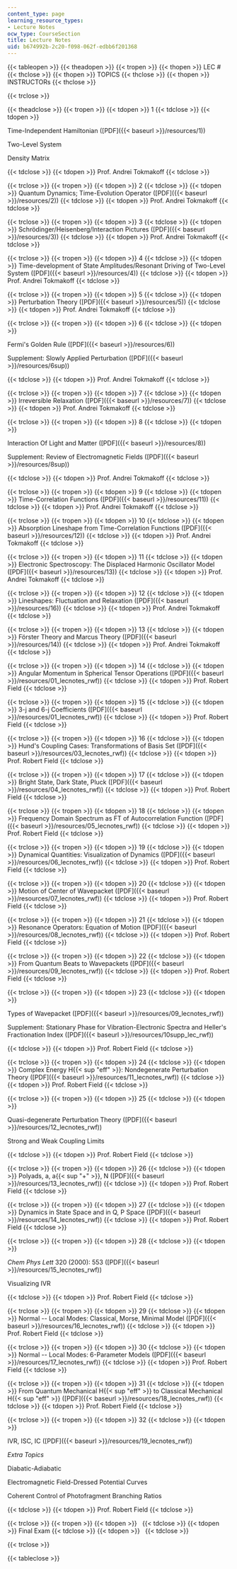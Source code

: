```yaml
---
content_type: page
learning_resource_types:
- Lecture Notes
ocw_type: CourseSection
title: Lecture Notes
uid: b674992b-2c20-f098-062f-edbb6f201368
---
```


{{< tableopen >}}
{{< theadopen >}}
{{< tropen >}}
{{< thopen >}}
LEC #
{{< thclose >}}
{{< thopen >}}
TOPICS
{{< thclose >}}
{{< thopen >}}
INSTRUCTORs
{{< thclose >}}

{{< trclose >}}

{{< theadclose >}}
{{< tropen >}}
{{< tdopen >}}
1
{{< tdclose >}}
{{< tdopen >}}


Time-Independent Hamiltonian ([PDF]({{< baseurl >}}/resources/1))

Two-Level System

Density Matrix


{{< tdclose >}}
{{< tdopen >}}
Prof. Andrei Tokmakoff
{{< tdclose >}}

{{< trclose >}}
{{< tropen >}}
{{< tdopen >}}
2
{{< tdclose >}}
{{< tdopen >}}
Quantum Dynamics; Time-Evolution Operator ([PDF]({{< baseurl >}}/resources/2))
{{< tdclose >}}
{{< tdopen >}}
Prof. Andrei Tokmakoff
{{< tdclose >}}

{{< trclose >}}
{{< tropen >}}
{{< tdopen >}}
3
{{< tdclose >}}
{{< tdopen >}}
Schrödinger/Heisenberg/Interaction Pictures ([PDF]({{< baseurl >}}/resources/3))
{{< tdclose >}}
{{< tdopen >}}
Prof. Andrei Tokmakoff
{{< tdclose >}}

{{< trclose >}}
{{< tropen >}}
{{< tdopen >}}
4
{{< tdclose >}}
{{< tdopen >}}
Time-development of State Amplitudes/Resonant Driving of Two-Level System ([PDF]({{< baseurl >}}/resources/4))
{{< tdclose >}}
{{< tdopen >}}
Prof. Andrei Tokmakoff
{{< tdclose >}}

{{< trclose >}}
{{< tropen >}}
{{< tdopen >}}
5
{{< tdclose >}}
{{< tdopen >}}
Perturbation Theory ([PDF]({{< baseurl >}}/resources/5))
{{< tdclose >}}
{{< tdopen >}}
Prof. Andrei Tokmakoff
{{< tdclose >}}

{{< trclose >}}
{{< tropen >}}
{{< tdopen >}}
6
{{< tdclose >}}
{{< tdopen >}}


Fermi's Golden Rule ([PDF]({{< baseurl >}}/resources/6))

Supplement: Slowly Applied Perturbation ([PDF]({{< baseurl >}}/resources/6sup))


{{< tdclose >}}
{{< tdopen >}}
Prof. Andrei Tokmakoff
{{< tdclose >}}

{{< trclose >}}
{{< tropen >}}
{{< tdopen >}}
7
{{< tdclose >}}
{{< tdopen >}}
Irreversible Relaxation ([PDF]({{< baseurl >}}/resources/7))
{{< tdclose >}}
{{< tdopen >}}
Prof. Andrei Tokmakoff
{{< tdclose >}}

{{< trclose >}}
{{< tropen >}}
{{< tdopen >}}
8
{{< tdclose >}}
{{< tdopen >}}


Interaction Of Light and Matter ([PDF]({{< baseurl >}}/resources/8))

Supplement: Review of Electromagnetic Fields ([PDF]({{< baseurl >}}/resources/8sup))


{{< tdclose >}}
{{< tdopen >}}
Prof. Andrei Tokmakoff
{{< tdclose >}}

{{< trclose >}}
{{< tropen >}}
{{< tdopen >}}
9
{{< tdclose >}}
{{< tdopen >}}
Time-Correlation Functions ([PDF]({{< baseurl >}}/resources/11))
{{< tdclose >}}
{{< tdopen >}}
Prof. Andrei Tokmakoff
{{< tdclose >}}

{{< trclose >}}
{{< tropen >}}
{{< tdopen >}}
10
{{< tdclose >}}
{{< tdopen >}}
Absorption Lineshape from Time-Correlation Functions ([PDF]({{< baseurl >}}/resources/12))
{{< tdclose >}}
{{< tdopen >}}
Prof. Andrei Tokmakoff
{{< tdclose >}}

{{< trclose >}}
{{< tropen >}}
{{< tdopen >}}
11
{{< tdclose >}}
{{< tdopen >}}
Electronic Spectroscopy: The Displaced Harmonic Oscillator Model ([PDF]({{< baseurl >}}/resources/13))
{{< tdclose >}}
{{< tdopen >}}
Prof. Andrei Tokmakoff
{{< tdclose >}}

{{< trclose >}}
{{< tropen >}}
{{< tdopen >}}
12
{{< tdclose >}}
{{< tdopen >}}
Lineshapes: Fluctuation and Relaxation ([PDF]({{< baseurl >}}/resources/16))
{{< tdclose >}}
{{< tdopen >}}
Prof. Andrei Tokmakoff
{{< tdclose >}}

{{< trclose >}}
{{< tropen >}}
{{< tdopen >}}
13
{{< tdclose >}}
{{< tdopen >}}
Förster Theory and Marcus Theory ([PDF]({{< baseurl >}}/resources/14))
{{< tdclose >}}
{{< tdopen >}}
Prof. Andrei Tokmakoff
{{< tdclose >}}

{{< trclose >}}
{{< tropen >}}
{{< tdopen >}}
14
{{< tdclose >}}
{{< tdopen >}}
Angular Momentum in Spherical Tensor Operations ([PDF]({{< baseurl >}}/resources/01_lecnotes_rwf))
{{< tdclose >}}
{{< tdopen >}}
Prof. Robert Field
{{< tdclose >}}

{{< trclose >}}
{{< tropen >}}
{{< tdopen >}}
15
{{< tdclose >}}
{{< tdopen >}}
3-j and 6-j Coefficients ([PDF]({{< baseurl >}}/resources/01_lecnotes_rwf))
{{< tdclose >}}
{{< tdopen >}}
Prof. Robert Field
{{< tdclose >}}

{{< trclose >}}
{{< tropen >}}
{{< tdopen >}}
16
{{< tdclose >}}
{{< tdopen >}}
Hund's Coupling Cases: Transformations of Basis Set ([PDF]({{< baseurl >}}/resources/03_lecnotes_rwf))
{{< tdclose >}}
{{< tdopen >}}
Prof. Robert Field
{{< tdclose >}}

{{< trclose >}}
{{< tropen >}}
{{< tdopen >}}
17
{{< tdclose >}}
{{< tdopen >}}
Bright State, Dark State, Pluck ([PDF]({{< baseurl >}}/resources/04_lecnotes_rwf))
{{< tdclose >}}
{{< tdopen >}}
Prof. Robert Field
{{< tdclose >}}

{{< trclose >}}
{{< tropen >}}
{{< tdopen >}}
18
{{< tdclose >}}
{{< tdopen >}}
Frequency Domain Spectrum as FT of Autocorrelation Function ([PDF]({{< baseurl >}}/resources/05_lecnotes_rwf))
{{< tdclose >}}
{{< tdopen >}}
Prof. Robert Field
{{< tdclose >}}

{{< trclose >}}
{{< tropen >}}
{{< tdopen >}}
19
{{< tdclose >}}
{{< tdopen >}}
Dynamical Quantities: Visualization of Dynamics ([PDF]({{< baseurl >}}/resources/06_lecnotes_rwf))
{{< tdclose >}}
{{< tdopen >}}
Prof. Robert Field
{{< tdclose >}}

{{< trclose >}}
{{< tropen >}}
{{< tdopen >}}
20
{{< tdclose >}}
{{< tdopen >}}
Motion of Center of Wavepacket ([PDF]({{< baseurl >}}/resources/07_lecnotes_rwf))
{{< tdclose >}}
{{< tdopen >}}
Prof. Robert Field
{{< tdclose >}}

{{< trclose >}}
{{< tropen >}}
{{< tdopen >}}
21
{{< tdclose >}}
{{< tdopen >}}
Resonance Operators: Equation of Motion ([PDF]({{< baseurl >}}/resources/08_lecnotes_rwf))
{{< tdclose >}}
{{< tdopen >}}
Prof. Robert Field
{{< tdclose >}}

{{< trclose >}}
{{< tropen >}}
{{< tdopen >}}
22
{{< tdclose >}}
{{< tdopen >}}
From Quantum Beats to Wavepackets ([PDF]({{< baseurl >}}/resources/09_lecnotes_rwf))
{{< tdclose >}}
{{< tdopen >}}
Prof. Robert Field
{{< tdclose >}}

{{< trclose >}}
{{< tropen >}}
{{< tdopen >}}
23
{{< tdclose >}}
{{< tdopen >}}


Types of Wavepacket ([PDF]({{< baseurl >}}/resources/09_lecnotes_rwf))

Supplement: Stationary Phase for Vibration-Electronic Spectra and Heller's Fractionation Index ([PDF]({{< baseurl >}}/resources/10supp_lec_rwf))


{{< tdclose >}}
{{< tdopen >}}
Prof. Robert Field
{{< tdclose >}}

{{< trclose >}}
{{< tropen >}}
{{< tdopen >}}
24
{{< tdclose >}}
{{< tdopen >}}
Complex Energy H{{< sup "eff" >}}: Nondegenerate Perturbation Theory ([PDF]({{< baseurl >}}/resources/11_lecnotes_rwf))
{{< tdclose >}}
{{< tdopen >}}
Prof. Robert Field
{{< tdclose >}}

{{< trclose >}}
{{< tropen >}}
{{< tdopen >}}
25
{{< tdclose >}}
{{< tdopen >}}


Quasi-degenerate Perturbation Theory ([PDF]({{< baseurl >}}/resources/12_lecnotes_rwf))

Strong and Weak Coupling Limits


{{< tdclose >}}
{{< tdopen >}}
Prof. Robert Field
{{< tdclose >}}

{{< trclose >}}
{{< tropen >}}
{{< tdopen >}}
26
{{< tdclose >}}
{{< tdopen >}}
Polyads, a, a{{< sup "+" >}}, N ([PDF]({{< baseurl >}}/resources/13_lecnotes_rwf))
{{< tdclose >}}
{{< tdopen >}}
Prof. Robert Field
{{< tdclose >}}

{{< trclose >}}
{{< tropen >}}
{{< tdopen >}}
27
{{< tdclose >}}
{{< tdopen >}}
Dynamics in State Space and in Q, P Space ([PDF]({{< baseurl >}}/resources/14_lecnotes_rwf))
{{< tdclose >}}
{{< tdopen >}}
Prof. Robert Field
{{< tdclose >}}

{{< trclose >}}
{{< tropen >}}
{{< tdopen >}}
28
{{< tdclose >}}
{{< tdopen >}}


_Chem Phys Lett_ 320 (2000): 553 ([PDF]({{< baseurl >}}/resources/15_lecnotes_rwf))

Visualizing IVR


{{< tdclose >}}
{{< tdopen >}}
Prof. Robert Field
{{< tdclose >}}

{{< trclose >}}
{{< tropen >}}
{{< tdopen >}}
29
{{< tdclose >}}
{{< tdopen >}}
Normal -- Local Modes: Classical, Morse, Minimal Model ([PDF]({{< baseurl >}}/resources/16_lecnotes_rwf))
{{< tdclose >}}
{{< tdopen >}}
Prof. Robert Field
{{< tdclose >}}

{{< trclose >}}
{{< tropen >}}
{{< tdopen >}}
30
{{< tdclose >}}
{{< tdopen >}}
Normal -- Local Modes: 6-Parameter Models ([PDF]({{< baseurl >}}/resources/17_lecnotes_rwf))
{{< tdclose >}}
{{< tdopen >}}
Prof. Robert Field
{{< tdclose >}}

{{< trclose >}}
{{< tropen >}}
{{< tdopen >}}
31
{{< tdclose >}}
{{< tdopen >}}
From Quantum Mechanical H{{< sup "eff" >}} to Classical Mechanical H{{< sup "eff" >}} ([PDF]({{< baseurl >}}/resources/18_lecnotes_rwf))
{{< tdclose >}}
{{< tdopen >}}
Prof. Robert Field
{{< tdclose >}}

{{< trclose >}}
{{< tropen >}}
{{< tdopen >}}
32
{{< tdclose >}}
{{< tdopen >}}


IVR, ISC, IC ([PDF]({{< baseurl >}}/resources/19_lecnotes_rwf))

_Extra Topics_

Diabatic-Adiabatic

Electromagnetic Field-Dressed Potential Curves

Coherent Control of Photofragment Branching Ratios


{{< tdclose >}}
{{< tdopen >}}
Prof. Robert Field
{{< tdclose >}}

{{< trclose >}}
{{< tropen >}}
{{< tdopen >}}
 
{{< tdclose >}}
{{< tdopen >}}
Final Exam
{{< tdclose >}}
{{< tdopen >}}
 
{{< tdclose >}}

{{< trclose >}}

{{< tableclose >}}